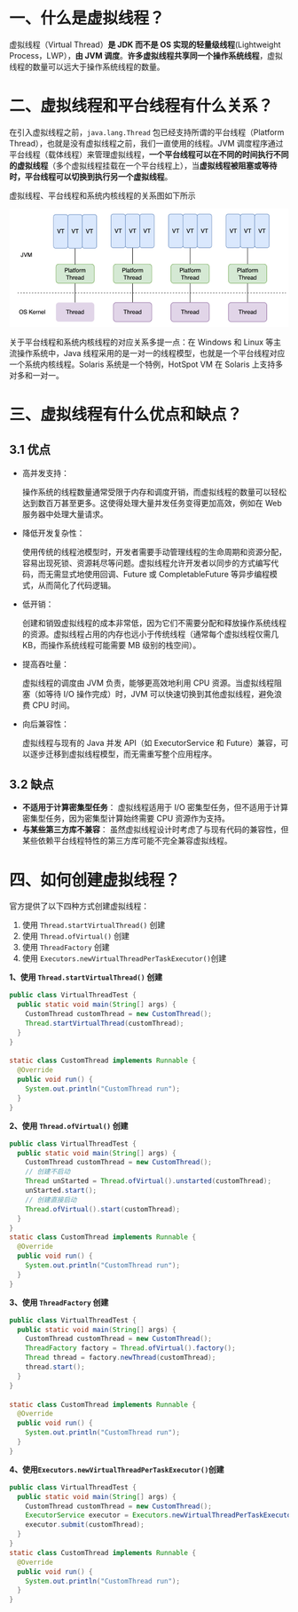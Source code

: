# 一、什么是虚拟线程？

虚拟线程（Virtual Thread）**是 JDK 而不是 OS 实现的轻量级线程**(Lightweight Process，LWP），**由 JVM 调度**。**许多虚拟线程共享同一个操作系统线程**，虚拟线程的数量可以远大于操作系统线程的数量。

# 二、虚拟线程和平台线程有什么关系？

在引入虚拟线程之前，`java.lang.Thread` 包已经支持所谓的平台线程（Platform Thread），也就是没有虚拟线程之前，我们一直使用的线程。JVM 调度程序通过平台线程（载体线程）来管理虚拟线程，**一个平台线程可以在不同的时间执行不同的虚拟线程**（多个虚拟线程挂载在一个平台线程上），当**虚拟线程被阻塞或等待时，平台线程可以切换到执行另一个虚拟线程**。

虚拟线程、平台线程和系统内核线程的关系图如下所示

![虚拟线程、平台线程和系统内核线程的关系](17.虚拟线程.assets/virtual-threads-platform-threads-kernel-threads-relationship.png)

关于平台线程和系统内核线程的对应关系多提一点：在 Windows 和 Linux 等主流操作系统中，Java 线程采用的是一对一的线程模型，也就是一个平台线程对应一个系统内核线程。Solaris 系统是一个特例，HotSpot VM 在 Solaris 上支持多对多和一对一。

# 三、虚拟线程有什么优点和缺点？

## 3.1 优点

- 高并发支持：

  操作系统的线程数量通常受限于内存和调度开销，而虚拟线程的数量可以轻松达到数百万甚至更多。这使得处理大量并发任务变得更加高效，例如在 Web 服务器中处理大量请求。

- 降低开发复杂性：

  使用传统的线程池模型时，开发者需要手动管理线程的生命周期和资源分配，容易出现死锁、资源耗尽等问题。虚拟线程允许开发者以同步的方式编写代码，而无需显式地使用回调、Future 或 CompletableFuture 等异步编程模式，从而简化了代码逻辑。

- 低开销：

  创建和销毁虚拟线程的成本非常低，因为它们不需要分配和释放操作系统线程的资源。虚拟线程占用的内存也远小于传统线程（通常每个虚拟线程仅需几 KB，而操作系统线程可能需要 MB 级别的栈空间）。

- 提高吞吐量：

  虚拟线程的调度由 JVM 负责，能够更高效地利用 CPU 资源。当虚拟线程阻塞（如等待 I/O 操作完成）时，JVM 可以快速切换到其他虚拟线程，避免浪费 CPU 时间。

- 向后兼容性：

  虚拟线程与现有的 Java 并发 API（如 ExecutorService 和 Future）兼容，可以逐步迁移到虚拟线程模型，而无需重写整个应用程序。

## 3.2 缺点

- **不适用于计算密集型任务**： 虚拟线程适用于 I/O 密集型任务，但不适用于计算密集型任务，因为密集型计算始终需要 CPU 资源作为支持。
- **与某些第三方库不兼容**： 虽然虚拟线程设计时考虑了与现有代码的兼容性，但某些依赖平台线程特性的第三方库可能不完全兼容虚拟线程。

# 四、如何创建虚拟线程？

官方提供了以下四种方式创建虚拟线程：

1. 使用 `Thread.startVirtualThread()` 创建
2. 使用 `Thread.ofVirtual()` 创建
3. 使用 `ThreadFactory` 创建
4. 使用 `Executors.newVirtualThreadPerTaskExecutor()`创建

**1、使用 `Thread.startVirtualThread()` 创建**

```java
public class VirtualThreadTest {
  public static void main(String[] args) {
    CustomThread customThread = new CustomThread();
    Thread.startVirtualThread(customThread);
  }
}

static class CustomThread implements Runnable {
  @Override
  public void run() {
    System.out.println("CustomThread run");
  }
}
```

**2、使用 `Thread.ofVirtual()` 创建**

```java
public class VirtualThreadTest {
  public static void main(String[] args) {
    CustomThread customThread = new CustomThread();
    // 创建不启动
    Thread unStarted = Thread.ofVirtual().unstarted(customThread);
    unStarted.start();
    // 创建直接启动
    Thread.ofVirtual().start(customThread);
  }
}
static class CustomThread implements Runnable {
  @Override
  public void run() {
    System.out.println("CustomThread run");
  }
}
```

**3、使用 `ThreadFactory` 创建**

```java
public class VirtualThreadTest {
  public static void main(String[] args) {
    CustomThread customThread = new CustomThread();
    ThreadFactory factory = Thread.ofVirtual().factory();
    Thread thread = factory.newThread(customThread);
    thread.start();
  }
}

static class CustomThread implements Runnable {
  @Override
  public void run() {
    System.out.println("CustomThread run");
  }
}
```

**4、使用`Executors.newVirtualThreadPerTaskExecutor()`创建**

```java
public class VirtualThreadTest {
  public static void main(String[] args) {
    CustomThread customThread = new CustomThread();
    ExecutorService executor = Executors.newVirtualThreadPerTaskExecutor();
    executor.submit(customThread);
  }
}
static class CustomThread implements Runnable {
  @Override
  public void run() {
    System.out.println("CustomThread run");
  }
}
```

